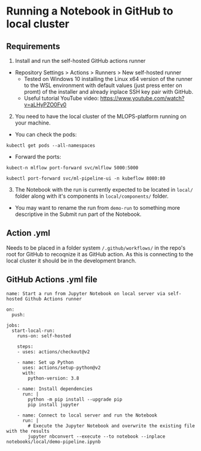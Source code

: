 # Running a Notebook in GitHub to local cluster

## Requirements

1. Install and run the self-hosted GitHub actions runner
- Repository Settings > Actions > Runners > New self-hosted runner
  - Tested on Windows 10 installing the Linux x64 version of the runner to the WSL environment with default values (just press enter on promt) of the installer and already inplace SSH key pair with GitHub.
  - Useful tutorial YouTube video: https://www.youtube.com/watch?v=aLHyPZO0Fy0
2. You need to have the local cluster of the MLOPS-platform running on your machine.
 - You can check the pods:
```
kubectl get pods --all-namespaces
```
 - Forward the ports:
```
kubect-n mlflow port-forward svc/mlflow 5000:5000
```

```
kubectl port-forward svc/ml-pipeline-ui -n kubeflow 8080:80
```
3. The Notebook with the run is currently expected to be located in `local/` folder along with it's components in `local/components/` folder.
  - You may want to rename the run from `demo-run` to something more descriptive in the Submit run part of the Notebook.

## Action .yml

Needs to be placed in a folder system `/.github/workflows/` in the repo's root for GitHub to recoqnize it as GitHub action. As this is connecting to the local cluster it should be in the development branch.

## GitHub Actions .yml file

```
name: Start a run from Jupyter Notebook on local server via self-hosted Github Actions runner

on:
  push:

jobs:
  start-local-run:
    runs-on: self-hosted
    
    steps:
    - uses: actions/checkout@v2
    
    - name: Set up Python
      uses: actions/setup-python@v2
      with:
        python-version: 3.8
        
    - name: Install dependencies
      run: |
        python -m pip install --upgrade pip
        pip install jupyter
        
    - name: Connect to local server and run the Notebook
      run: |       
        # Execute the Jupyter Notebook and overwrite the existing file with the results
        jupyter nbconvert --execute --to notebook --inplace notebooks/local/demo-pipeline.ipynb

```
